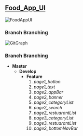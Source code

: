 ## [Food_App_UI](https://www.figma.com/community/file/1156817388094507994)
![FoodAppUI](https://user-images.githubusercontent.com/59411109/196005162-ee950dcd-7213-44e7-a2dd-d2b784d082b7.gif)

### Branch Branching
![GitGraph](https://user-images.githubusercontent.com/59411109/196003775-3690b82c-af3a-49a4-893f-05bea4212c02.png)

### Branch Branching
* **Master**
  * **Develop**
    * **Feature**
        1.  *page1_botton*
        2.  *page1_text*
        3.  *page2_appBar*
        4.  *page2_banner*
        5.  *page2_categoryList*
        6.  *page2_search*
        7.  *page2_restuarantList*
        8.  *page3_categoryList* 
        9.  *page3_restuarantList*
        10.  *page2_bottomNavBar*